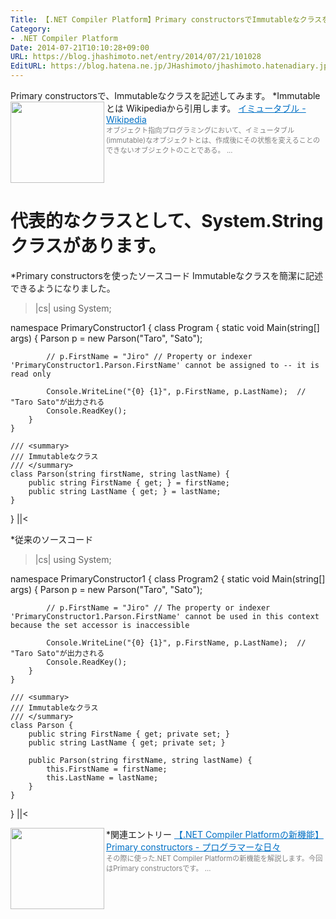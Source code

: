 ```yaml
---
Title: 【.NET Compiler Platform】Primary constructorsでImmutableなクラスを記述する
Category:
- .NET Compiler Platform
Date: 2014-07-21T10:10:28+09:00
URL: https://blog.jhashimoto.net/entry/2014/07/21/101028
EditURL: https://blog.hatena.ne.jp/JHashimoto/jhashimoto.hatenadiary.jp/atom/entry/12921228815728577511
---
```


Primary constructorsで、Immutableなクラスを記述してみます。
*Immutableとは
Wikipediaから引用します。
<a href="http://ja.wikipedia.org/wiki/%E3%82%A4%E3%83%9F%E3%83%A5%E3%83%BC%E3%82%BF%E3%83%96%E3%83%AB" target="_blank"><img class="alignleft" align="left" border="0" src="http://capture.heartrails.com/150x130/shadow?http://ja.wikipedia.org/wiki/%E3%82%A4%E3%83%9F%E3%83%A5%E3%83%BC%E3%82%BF%E3%83%96%E3%83%AB" alt="" width="150" height="130" /></a><a style="color:#0070C5;" href="http://ja.wikipedia.org/wiki/%E3%82%A4%E3%83%9F%E3%83%A5%E3%83%BC%E3%82%BF%E3%83%96%E3%83%AB" target="_blank">イミュータブル - Wikipedia</a><a href="http://b.hatena.ne.jp/entry/http://ja.wikipedia.org/wiki/%E3%82%A4%E3%83%9F%E3%83%A5%E3%83%BC%E3%82%BF%E3%83%96%E3%83%AB" target="_blank"><img border="0" src="http://b.hatena.ne.jp/entry/image/http://ja.wikipedia.org/wiki/%E3%82%A4%E3%83%9F%E3%83%A5%E3%83%BC%E3%82%BF%E3%83%96%E3%83%AB" alt="" /></a><br><span style="color: #808080;font-size: 80%;">オブジェクト指向プログラミングにおいて、イミュータブル(immutable)なオブジェクトとは、作成後にその状態を変えることのできないオブジェクトのことである。 ...</span><br style="clear:both;" />

代表的なクラスとして、System.Stringクラスがあります。
====
*Primary constructorsを使ったソースコード
Immutableなクラスを簡潔に記述できるようになりました。
>|cs|
using System;

namespace PrimaryConstructor1 {
    class Program {
        static void Main(string[] args) {
            Parson p = new Parson("Taro", "Sato");

            // p.FirstName = "Jiro" // Property or indexer 'PrimaryConstructor1.Parson.FirstName' cannot be assigned to -- it is read only

            Console.WriteLine("{0} {1}", p.FirstName, p.LastName);  // "Taro Sato"が出力される
            Console.ReadKey();
        }
    }

    /// <summary>
    /// Immutableなクラス
    /// </summary>
    class Parson(string firstName, string lastName) {
        public string FirstName { get; } = firstName;
        public string LastName { get; } = lastName;
    }
}
||<

*従来のソースコード
>|cs|
using System;

namespace PrimaryConstructor1 {
    class Program2 {
        static void Main(string[] args) {
            Parson p = new Parson("Taro", "Sato");

            // p.FirstName = "Jiro" // The property or indexer 'PrimaryConstructor1.Parson.FirstName' cannot be used in this context because the set accessor is inaccessible

            Console.WriteLine("{0} {1}", p.FirstName, p.LastName);  // "Taro Sato"が出力される
            Console.ReadKey();
        }
    }

    /// <summary>
    /// Immutableなクラス
    /// </summary>
    class Parson {
        public string FirstName { get; private set; }
        public string LastName { get; private set; }

        public Parson(string firstName, string lastName) {
            this.FirstName = firstName;
            this.LastName = lastName;
        }
    }
}
||<

*関連エントリー
<a href="http://jhashimoto.hatenadiary.jp/entry/2014/07/23/055613" target="_blank" rel="nofollow"><img class="alignleft" align="left" border="0" src="http://capture.heartrails.com/150x130/shadow?http://jhashimoto.hatenadiary.jp/entry/2014/07/23/055613" alt="" width="150" height="130" /></a><a style="color:#0070C5;" href="http://jhashimoto.hatenadiary.jp/entry/2014/07/23/055613" target="_blank" rel="nofollow">【.NET Compiler Platformの新機能】Primary constructors - プログラマーな日々</a><a href="http://b.hatena.ne.jp/entry/http://jhashimoto.hatenadiary.jp/entry/2014/07/23/055613" target="_blank"><img border="0" src="http://b.hatena.ne.jp/entry/image/http://jhashimoto.hatenadiary.jp/entry/2014/07/23/055613" alt="" /></a><br><span style="color: #808080;font-size: 80%;">その際に使った.NET Compiler Platformの新機能を解説します。今回はPrimary constructorsです。 ...</span><br style="clear:both;" />

